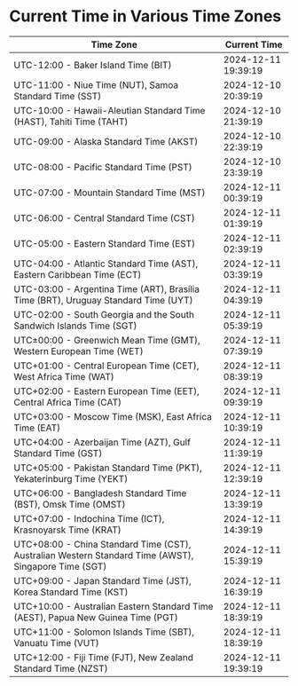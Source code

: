 # Current Time in Various Time Zones

| Time Zone | Current Time |
|-----------|--------------|
| UTC-12:00 - Baker Island Time (BIT) | 2024-12-11 19:39:19 |
| UTC-11:00 - Niue Time (NUT), Samoa Standard Time (SST) | 2024-12-10 20:39:19 |
| UTC-10:00 - Hawaii-Aleutian Standard Time (HAST), Tahiti Time (TAHT) | 2024-12-10 21:39:19 |
| UTC-09:00 - Alaska Standard Time (AKST) | 2024-12-10 22:39:19 |
| UTC-08:00 - Pacific Standard Time (PST) | 2024-12-10 23:39:19 |
| UTC-07:00 - Mountain Standard Time (MST) | 2024-12-11 00:39:19 |
| UTC-06:00 - Central Standard Time (CST) | 2024-12-11 01:39:19 |
| UTC-05:00 - Eastern Standard Time (EST) | 2024-12-11 02:39:19 |
| UTC-04:00 - Atlantic Standard Time (AST), Eastern Caribbean Time (ECT) | 2024-12-11 03:39:19 |
| UTC-03:00 - Argentina Time (ART), Brasília Time (BRT), Uruguay Standard Time (UYT) | 2024-12-11 04:39:19 |
| UTC-02:00 - South Georgia and the South Sandwich Islands Time (SGT) | 2024-12-11 05:39:19 |
| UTC±00:00 - Greenwich Mean Time (GMT), Western European Time (WET) | 2024-12-11 07:39:19 |
| UTC+01:00 - Central European Time (CET), West Africa Time (WAT) | 2024-12-11 08:39:19 |
| UTC+02:00 - Eastern European Time (EET), Central Africa Time (CAT) | 2024-12-11 09:39:19 |
| UTC+03:00 - Moscow Time (MSK), East Africa Time (EAT) | 2024-12-11 10:39:19 |
| UTC+04:00 - Azerbaijan Time (AZT), Gulf Standard Time (GST) | 2024-12-11 11:39:19 |
| UTC+05:00 - Pakistan Standard Time (PKT), Yekaterinburg Time (YEKT) | 2024-12-11 12:39:19 |
| UTC+06:00 - Bangladesh Standard Time (BST), Omsk Time (OMST) | 2024-12-11 13:39:19 |
| UTC+07:00 - Indochina Time (ICT), Krasnoyarsk Time (KRAT) | 2024-12-11 14:39:19 |
| UTC+08:00 - China Standard Time (CST), Australian Western Standard Time (AWST), Singapore Time (SGT) | 2024-12-11 15:39:19 |
| UTC+09:00 - Japan Standard Time (JST), Korea Standard Time (KST) | 2024-12-11 16:39:19 |
| UTC+10:00 - Australian Eastern Standard Time (AEST), Papua New Guinea Time (PGT) | 2024-12-11 18:39:19 |
| UTC+11:00 - Solomon Islands Time (SBT), Vanuatu Time (VUT) | 2024-12-11 18:39:19 |
| UTC+12:00 - Fiji Time (FJT), New Zealand Standard Time (NZST) | 2024-12-11 19:39:19 |
